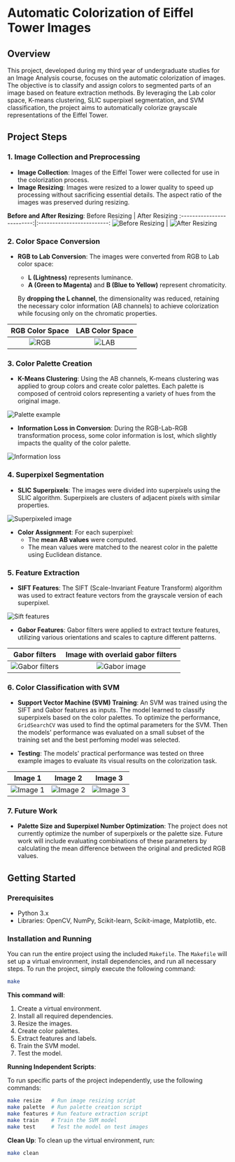 # Automatic Colorization of Eiffel Tower Images

## Overview

This project, developed during my third year of undergraduate studies for an Image Analysis course, focuses on the automatic colorization of images. The objective is to classify and assign colors to segmented parts of an image based on feature extraction methods. By leveraging the Lab color space, K-means clustering, SLIC superpixel segmentation, and SVM classification, the project aims to automatically colorize grayscale representations of the Eiffel Tower.

## Project Steps

### 1. Image Collection and Preprocessing

- **Image Collection**: Images of the Eiffel Tower were collected for use in the colorization process.
- **Image Resizing**: Images were resized to a lower quality to speed up processing without sacrificing essential details. The aspect ratio of the images was preserved during resizing.

**Before and After Resizing**:
Before Resizing            |  After Resizing
:-------------------------:|:-------------------------:
![Before Resizing](original_images/alex-ovs-UDyF0_Frxqs-unsplash.jpg)  |  ![After Resizing](resized_images/alex-ovs-UDyF0_Frxqs-unsplash.jpg)

### 2. Color Space Conversion

- **RGB to Lab Conversion**: The images were converted from RGB to Lab color space:
  - **L (Lightness)** represents luminance.
  - **A (Green to Magenta)** and **B (Blue to Yellow)** represent chromaticity.
  
  By **dropping the L channel**, the dimensionality was reduced, retaining the necessary color information (AB channels) to achieve colorization while focusing only on the chromatic properties.

RGB Color Space            |  LAB Color Space
:-------------------------:|:-------------------------:
![RGB](resized_images/alex-ovs-UDyF0_Frxqs-unsplash.jpg)  |  ![LAB](data/lab_images/alex-ovs-UDyF0_Frxqs-unsplash.jpg)

### 3. Color Palette Creation

- **K-Means Clustering**: Using the AB channels, K-means clustering was applied to group colors and create color palettes. Each palette is composed of centroid colors representing a variety of hues from the original image.

![Palette example](data/palette_plots/palette_8_colors.png)

- **Information Loss in Conversion**: During the RGB-Lab-RGB transformation process, some color information is lost, which slightly impacts the quality of the color palette.

![Information loss](data/example_loss_quality.jpg)

### 4. Superpixel Segmentation

- **SLIC Superpixels**: The images were divided into superpixels using the SLIC algorithm. Superpixels are clusters of adjacent pixels with similar properties.

![Superpixeled image](data/superpixeled_images/alex-ovs-UDyF0_Frxqs-unsplash.jpg_divided_by_20_superpixels.png)

- **Color Assignment**: For each superpixel:
  - The **mean AB values** were computed.
  - The mean values were matched to the nearest color in the palette using Euclidean distance.

### 5. Feature Extraction

- **SIFT Features**: The SIFT (Scale-Invariant Feature Transform) algorithm was used to extract feature vectors from the grayscale version of each superpixel.

![Sift features](data/sift.png)

- **Gabor Features**: Gabor filters were applied to extract texture features, utilizing various orientations and scales to capture different patterns.

Gabor filters            |  Image with overlaid gabor filters
:-------------------------:|:-------------------------:
![Gabor filters](data/gabor_filters.png)  |  ![Gabor image](data/gabor_image.png)

### 6. Color Classification with SVM

- **Support Vector Machine (SVM) Training**: An SVM was trained using the SIFT and Gabor features as inputs. The model learned to classify superpixels based on the color palettes. To optimize the performance, `GridSearchCV` was used to find the optimal parameters for the SVM. Then the models' performance was evaluated on a small subset of the training set and the best perfoming model was selected.

- **Testing**: The models' practical performance was tested on three example images to evaluate its visual results on the colorization task.


Image 1          |  Image 2 | Image 3
:-------------------------:|:-------------------------:|:-------------------------:
![Image 1](data/results/test_img1_palette64_superpixels100.png)  |  ![Image 2](data/results/test_img2_palette8_superpixels50.png) | ![Image 3](data/results/test_img3_palette8_superpixels100.png)

### 7. Future Work

- **Palette Size and Superpixel Number Optimization**: The project does not currently optimize the number of superpixels or the palette size. Future work will include evaluating combinations of these parameters by calculating the mean difference between the original and predicted RGB values.

## Getting Started

### Prerequisites

- Python 3.x
- Libraries: OpenCV, NumPy, Scikit-learn, Scikit-image, Matplotlib, etc.

### Installation and Running

You can run the entire project using the included `Makefile`. The `Makefile` will set up a virtual environment, install dependencies, and run all necessary steps. To run the project, simply execute the following command:

```bash
make
```

**This command will**:

1. Create a virtual environment.
2. Install all required dependencies.
3. Resize the images.
4. Create color palettes.
5. Extract features and labels.
6. Train the SVM model.
7. Test the model.

**Running Independent Scripts**:

To run specific parts of the project independently, use the following commands:

```bash
make resize   # Run image resizing script
make palette  # Run palette creation script
make features # Run feature extraction script
make train    # Train the SVM model
make test     # Test the model on test images
```

**Clean Up**:
To clean up the virtual environment, run:

```bash
make clean
```
